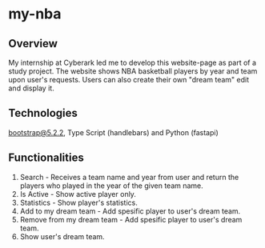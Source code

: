 # my-nba

## Overview

My internship at Cyberark led me to develop this website-page as part of a study project.
The website shows NBA basketball players by year and team upon user's requests. Users can also create their own "dream team" edit and display it.

## Technologies

bootstrap@5.2.2, Type Script (handlebars) and Python (fastapi)

## Functionalities

1. Search - Receives a team name and year from user and return the players who played in the year of the given team name.
2. Is Active - Show active player only.
3. Statistics - Show player's statistics.
4. Add to my dream team - Add spesific player to user's dream team.
5. Remove from my dream team - Add spesific player to user's dream team.
6. Show user's dream team.
